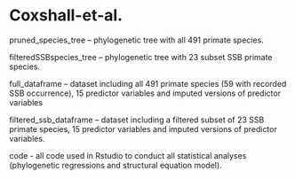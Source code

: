# Coxshall-et-al.

pruned_species_tree – phylogenetic tree with all 491 primate species.

filteredSSBspecies_tree – phylogenetic tree with 23 subset SSB primate species.

full_dataframe – dataset including all 491 primate species (59 with recorded SSB occurrence), 15 predictor variables and imputed versions of predictor variables

filtered_ssb_dataframe – dataset including a filtered subset of 23 SSB primate species, 15 predictor variables and imputed versions of predictor variables.

code - all code used in Rstudio to conduct all statistical analyses (phylogenetic regressions and structural equation model).
